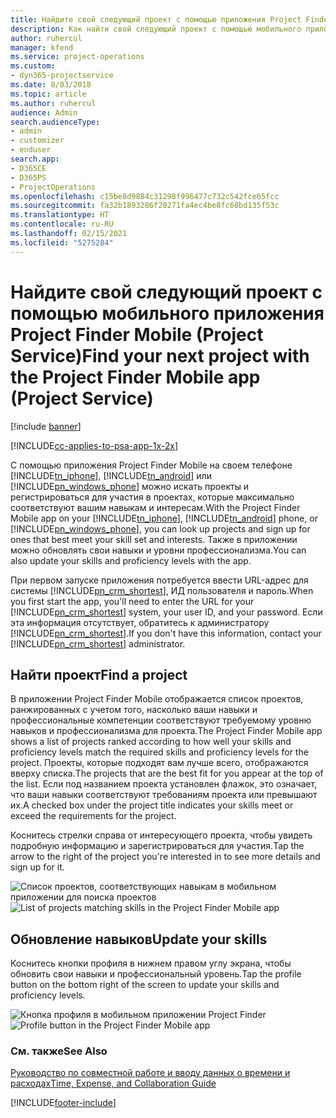 ```yaml
---
title: Найдите свой следующий проект с помощью приложения Project Finder Mobile
description: Как найти свой следующий проект с помощью мобильного приложения Project Finder Mobile для Project Service
author: ruhercul
manager: kfend
ms.service: project-operations
ms.custom:
- dyn365-projectservice
ms.date: 8/03/2018
ms.topic: article
ms.author: ruhercul
audience: Admin
search.audienceType:
- admin
- customizer
- enduser
search.app:
- D365CE
- D365PS
- ProjectOperations
ms.openlocfilehash: c15be8d9884c31298f996477c732c542fce65fcc
ms.sourcegitcommit: fa32b1893286f20271fa4ec4be8fc68bd135f53c
ms.translationtype: HT
ms.contentlocale: ru-RU
ms.lasthandoff: 02/15/2021
ms.locfileid: "5275284"
---
```

# <a name="find-your-next-project-with-the-project-finder-mobile-app-project-service"></a><span data-ttu-id="8b574-103">Найдите свой следующий проект с помощью мобильного приложения Project Finder Mobile (Project Service)</span><span class="sxs-lookup"><span data-stu-id="8b574-103">Find your next project with the Project Finder Mobile app (Project Service)</span></span>

[!include [banner](../includes/psa-now-project-operations.md)]

[!INCLUDE[cc-applies-to-psa-app-1x-2x](../includes/cc-applies-to-psa-app-1x-2x.md)]

<span data-ttu-id="8b574-104">С помощью приложения Project Finder Mobile на своем телефоне [!INCLUDE[tn_iphone](../includes/tn-iphone.md)], [!INCLUDE[tn_android](../includes/tn-android.md)] или [!INCLUDE[pn_windows_phone](../includes/pn-windows-phone.md)] можно искать проекты и регистрироваться для участия в проектах, которые максимально соответствуют вашим навыкам и интересам.</span><span class="sxs-lookup"><span data-stu-id="8b574-104">With the Project Finder Mobile app on your [!INCLUDE[tn_iphone](../includes/tn-iphone.md)], [!INCLUDE[tn_android](../includes/tn-android.md)] phone, or [!INCLUDE[pn_windows_phone](../includes/pn-windows-phone.md)], you can look up projects and sign up for ones that best meet your skill set and interests.</span></span> <span data-ttu-id="8b574-105">Также в приложении можно обновлять свои навыки и уровни профессионализма.</span><span class="sxs-lookup"><span data-stu-id="8b574-105">You can also update your skills and proficiency levels with the app.</span></span>  
  
 <span data-ttu-id="8b574-106">При первом запуске приложения потребуется ввести URL-адрес для системы [!INCLUDE[pn_crm_shortest](../includes/pn-crm-shortest.md)], ИД пользователя и пароль.</span><span class="sxs-lookup"><span data-stu-id="8b574-106">When you first start the app, you'll need to enter the URL for your [!INCLUDE[pn_crm_shortest](../includes/pn-crm-shortest.md)] system, your user ID, and your password.</span></span> <span data-ttu-id="8b574-107">Если эта информация отсутствует, обратитесь к администратору [!INCLUDE[pn_crm_shortest](../includes/pn-crm-shortest.md)].</span><span class="sxs-lookup"><span data-stu-id="8b574-107">If you don't have this information,  contact your [!INCLUDE[pn_crm_shortest](../includes/pn-crm-shortest.md)] administrator.</span></span>  
  
## <a name="find-a-project"></a><span data-ttu-id="8b574-108">Найти проект</span><span class="sxs-lookup"><span data-stu-id="8b574-108">Find a project</span></span>  
 <span data-ttu-id="8b574-109">В приложении Project Finder Mobile отображается список проектов, ранжированных с учетом того, насколько ваши навыки и профессиональные компетенции соответствуют требуемому уровню навыков и профессионализма для проекта.</span><span class="sxs-lookup"><span data-stu-id="8b574-109">The Project Finder Mobile app shows a list of projects ranked according to how well your skills and proficiency levels match the required skills and proficiency levels for the project.</span></span> <span data-ttu-id="8b574-110">Проекты, которые подходят вам лучше всего, отображаются вверху списка.</span><span class="sxs-lookup"><span data-stu-id="8b574-110">The projects that are the best fit for you appear at the top of the list.</span></span> <span data-ttu-id="8b574-111">Если под названием проекта установлен флажок, это означает, что ваши навыки соответствуют требованиям проекта или превышают их.</span><span class="sxs-lookup"><span data-stu-id="8b574-111">A checked box under the project title indicates your skills meet or exceed the requirements for the project.</span></span>  
  
 <span data-ttu-id="8b574-112">Коснитесь стрелки справа от интересующего проекта, чтобы увидеть подробную информацию и зарегистрироваться для участия.</span><span class="sxs-lookup"><span data-stu-id="8b574-112">Tap the arrow to the right of the project you're interested in to see more details and sign up for it.</span></span>  
  
 <span data-ttu-id="8b574-113">![Список проектов, соответствующих навыкам в мобильном приложении для поиска проектов](../psa/media/project-service-project-finder-list.png "Список проектов, соответствующих навыкам в мобильном приложении для поиска проектов")</span><span class="sxs-lookup"><span data-stu-id="8b574-113">![List of projects matching skills in the Project Finder Mobile app](../psa/media/project-service-project-finder-list.png "List of projects matching skills in the Project Finder Mobile app")</span></span>  
  
## <a name="update-your-skills"></a><span data-ttu-id="8b574-114">Обновление навыков</span><span class="sxs-lookup"><span data-stu-id="8b574-114">Update your skills</span></span>  
 <span data-ttu-id="8b574-115">Коснитесь кнопки профиля в нижнем правом углу экрана, чтобы обновить свои навыки и профессиональный уровень.</span><span class="sxs-lookup"><span data-stu-id="8b574-115">Tap the profile button on the bottom right of the screen to update your skills and proficiency levels.</span></span>  
  
 <span data-ttu-id="8b574-116">![Кнопка профиля в мобильном приложении Project Finder](../psa/media/project-service-project-finder-profile.png "Кнопка профиля в мобильном приложении Project Finder")</span><span class="sxs-lookup"><span data-stu-id="8b574-116">![Profile button in the Project Finder Mobile app](../psa/media/project-service-project-finder-profile.png "Profile button in the Project Finder Mobile app")</span></span>  
  
### <a name="see-also"></a><span data-ttu-id="8b574-117">См. также</span><span class="sxs-lookup"><span data-stu-id="8b574-117">See Also</span></span>  
 [<span data-ttu-id="8b574-118">Руководство по совместной работе и вводу данных о времени и расходах</span><span class="sxs-lookup"><span data-stu-id="8b574-118">Time, Expense, and Collaboration Guide</span></span>](../psa/time-expense-collaboration-guide.md)


[!INCLUDE[footer-include](../includes/footer-banner.md)]